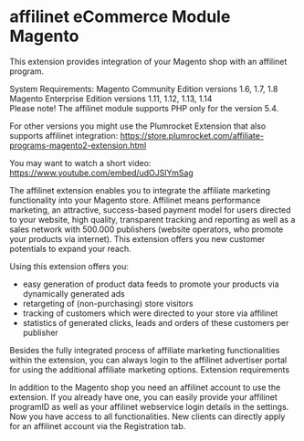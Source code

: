 # affilinet eCommerce Module Magento
This extension provides integration of your Magento shop with an affilinet program.

System Requirements: 
Magento Community Edition versions 1.6, 1.7, 1.8<br>
Magento Enterprise Edition versions 1.11, 1.12, 1.13, 1.14<br>
Please note! The affilinet module supports PHP only for the version 5.4. <br>

For other versions you might use the Plumrocket Extension that also supports affilinet integration: 
https://store.plumrocket.com/affiliate-programs-magento2-extension.html 

You may want to watch a short video: https://www.youtube.com/embed/udOJSlYmSag

The affilinet extension enables you to integrate the affiliate marketing functionality into your Magento store. Affilinet means performance marketing, an attractive, success-based payment model for users directed to your website, high quality, transparent tracking and reporting as well as a sales network with 500.000 publishers (website operators, who promote your products via internet). This extension offers you new customer potentials to expand your reach.

Using this extension offers you: 
* easy generation of product data feeds to promote your products via dynamically generated ads 
* retargeting of (non-purchasing) store visitors 
* tracking of customers which were directed to your store via affilinet 
* statistics of generated clicks, leads and orders of these customers per publisher

Besides the fully integrated process of affiliate marketing functionalities within the extension, you can always login to the affilinet advertiser portal for using the additional affiliate marketing options.
Extension requirements

In addition to the Magento shop you need an affilinet account to use the extension. If you already have one, you can easily provide your affilinet programID as well as your affilinet webservice login details in the settings. Now you have access to all functionalities. New clients can directly apply for an affilinet account via the Registration tab.
